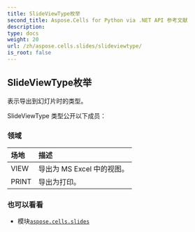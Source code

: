 ```yaml
---
title: SlideViewType枚举
second_title: Aspose.Cells for Python via .NET API 参考文献
description:
type: docs
weight: 20
url: /zh/aspose.cells.slides/slideviewtype/
is_root: false
---
```

## SlideViewType枚举
表示导出到幻灯片时的类型。



SlideViewType 类型公开以下成员：

### 领域
|场地|描述|
| :- | :- |
| VIEW |导出为 MS Excel 中的视图。|
| PRINT |导出为打印。|



### 也可以看看
* 模块[`aspose.cells.slides`](..)

